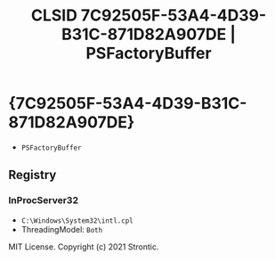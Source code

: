 ﻿---
title: "CLSID 7C92505F-53A4-4D39-B31C-871D82A907DE | PSFactoryBuffer"
excerpt: What is COM-Object CLSID 7C92505F-53A4-4D39-B31C-871D82A907DE?
---

# {7C92505F-53A4-4D39-B31C-871D82A907DE}

* `PSFactoryBuffer`

## Registry


### InProcServer32

* `C:\Windows\System32\intl.cpl`
* ThreadingModel: `Both`

MIT License. Copyright (c) 2021 Strontic.


